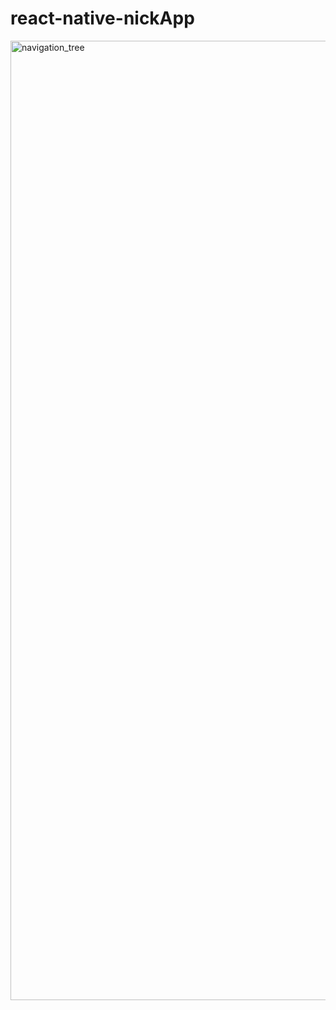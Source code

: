 # react-native-nickApp

<img width="1535" alt="navigation_tree" src="https://user-images.githubusercontent.com/17190471/38534805-1fb5685e-3cbb-11e8-96e8-6f8ade3e3227.png">
